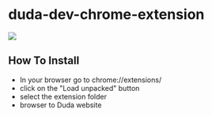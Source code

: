 # duda-dev-chrome-extension

![](https://res.cloudinary.com/dw4daqkfv/image/upload/v1621860015/Screen_Shot_2021-05-24_at_15.39.50_gjikiu.png)

## How To Install

- In your browser go to chrome://extensions/
- click on the "Load unpacked" button
- select the extension folder
- browser to Duda website




